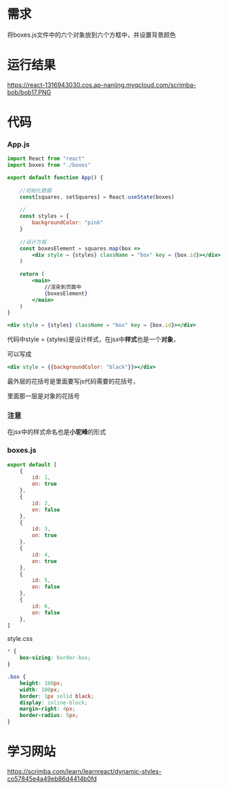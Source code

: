 # 需求

将boxes.js文件中的六个对象放到六个方框中，并设置背景颜色

# 运行结果

https://react-1316943030.cos.ap-nanjing.myqcloud.com/scrimba-bob/bob17.PNG

# 代码

### App.js

~~~jsx
import React from "react"
import boxes from "./boxes"

export default function App() {
    
    //初始化数据
    const[squares, setSquares] = React.useState(boxes)
    
    //
    const styles = {
        backgroundColor: "pink"
    }
    
    //设计方框
    const boxesElement = squares.map(box =>
        <div style = {styles} className = "box" key = {box.id}></div>
    )
    
    return (
        <main>
            //渲染到页面中
            {boxesElement}
        </main>
    )
}
~~~



~~~jsx
<div style = {styles} className = "box" key = {box.id}></div>
~~~

代码中style = {styles}是设计样式，在jsx中**样式**也是一个**对象**，

可以写成

~~~jsx
<div style = {{backgroundColor: "black"}}></div>
~~~

最外层的花括号是里面要写js代码需要的花括号，

里面那一层是对象的花括号

### 注意

在jsx中的样式命名也是**小驼峰**的形式

### boxes.js

~~~jsx
export default [
    {
        id: 1,
        on: true
    },   
    {
        id: 2,
        on: false
    },   
    {
        id: 3,
        on: true
    },   
    {
        id: 4,
        on: true
    },   
    {
        id: 5,
        on: false
    },   
    {
        id: 6,
        on: false
    },   
]
~~~

style.css

~~~css
* {
    box-sizing: border-box;
}

.box {
    height: 100px;
    width: 100px;
    border: 1px solid black;
    display: inline-block;
    margin-right: 4px;
    border-radius: 5px;
}
~~~

# 学习网站

https://scrimba.com/learn/learnreact/dynamic-styles-co57845e4a49eb86d4414b0fd

